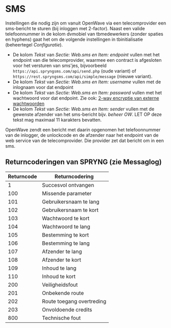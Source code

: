 # SMS

Instellingen die nodig zijn om vanuit OpenWave via een telecomprovider een sms-bericht te sturen (bij inloggen met 2-factor).
Naast een valide telefoonnummer in de kolom dvmobiel van tbmedewerkers (zonder spaties en hyphens) gaat het om de volgende instellingen in tbinitialisatie (beheertegel _Configuratie_).

- De kolom _Tekst_ van _Sectie: Web.sms en Item: endpoint_ vullen met het endpoint van die telecomprovider, waarmee een contract is afgesloten voor het versturen van sms'jes, bijvoorbeeld `https://api.spryngsms.com/api/send.php` (oude variant) of `https://rest.spryngsms.com/api/simple/message` (nieuwe variant).
- De kolom _Tekst_ van _Sectie: Web.sms en Item: username_ vullen met de inlognaam voor dat endpoint
- De kolom _Tekst_ van _Sectie: Web.sms en Item: password_ vullen met het wachtwoord voor dat endpoint. Zie ook: [2-way encryptie van externe wachtwoorden](/docs/instellen_inrichten/2way_encryptie_externe_wachtwoorden.md)
- De kolom _Tekst_ van _Sectie: Web.sms en Item: sender_ vullen met de gewenste afzender van het sms-bericht bijv. _beheer OW_. LET OP deze tekst mag maximaal 11 karakters bevatten.

OpenWave zendt een bericht met daarin opgenomen het telefoonnummer van de inlogger, de unlockcode en de afzender naar het endpoint van de web service van de telecomprovider. Die provider zet dat bericht om in een sms.

## Returncoderingen van SPRYNG (zie Messaglog)

| Returncode | Returncodering            |
| ---------- | ------------------------- |
| 1          | Succesvol ontvangen       |
| 100        | Missende parameter        |
| 101        | Gebruikersnaam te lang    |
| 102        | Gebruikersnaam te kort    |
| 103        | Wachtwoord te kort        |
| 104        | Wachtwoord te lang        |
| 105        | Bestemming te kort        |
| 106        | Bestemming te lang        |
| 107        | Afzender te lang          |
| 108        | Afzender te kort          |
| 109        | Inhoud te lang            |
| 110        | Inhoud te kort            |
| 200        | Veiligheidsfout           |
| 201        | Onbekende route           |
| 202        | Route toegang overtreding |
| 203        | Onvoldoende credits       |
| 800        | Technische fout           |
